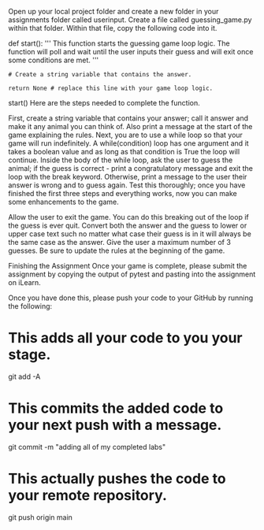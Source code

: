 Open up your local project folder and create a new folder in your assignments folder called userinput. Create a file called guessing_game.py within that folder. Within that file, copy the following code into it.

def start():
    '''
    This function starts the guessing game loop logic. The function will poll and wait
    until the user inputs their guess and will exit once some conditions are met.
    '''

    # Create a string variable that contains the answer.

    return None # replace this line with your game loop logic.

start()
Here are the steps needed to complete the function.

First, create a string variable that contains your answer; call it answer and make it any animal you can think of. Also print a message at the start of the game explaining the rules.
Next, you are to use a while loop so that your game will run indefinitely. A while(condition) loop has one argument and it takes a boolean value and as long as that condition is True the loop will continue.
Inside the body of the while loop, ask the user to guess the animal; if the guess is correct - print a congratulatory message and exit the loop with the break keyword. Otherwise, print a message to the user their answer is wrong and to guess again.
Test this thoroughly; once you have finished the first three steps and everything works, now you can make some enhancements to the game.

Allow the user to exit the game. You can do this breaking out of the loop if the guess is ever quit.
Convert both the answer and the guess to lower or upper case text such no matter what case their guess is in it will always be the same case as the answer.
Give the user a maximum number of 3 guesses.
Be sure to update the rules at the beginning of the game.

Finishing the Assignment
Once your game is complete, please submit the assignment by copying the output of pytest and pasting into the assignment on iLearn.

Once you have done this, please push your code to your GitHub by running the following:

# This adds all your code to you your stage.
git add -A

# This commits the added code to your next push with a message.
git commit -m "adding all of my completed labs"

# This actually pushes the code to your remote repository.
git push origin main